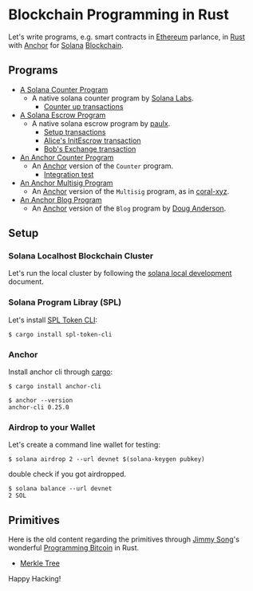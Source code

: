 # Blockchain Programming in Rust

[ethereum]: https://ethereum.org/en/
[rust]: https://www.rust-lang.org/
[anchor]: https://book.anchor-lang.com/
[solana]: https://solana.com/
[blockchain]: https://en.wikipedia.org/wiki/Blockchain

Let's write programs, e.g. smart contracts in [Ethereum] parlance,
in [Rust] with [Anchor] for [Solana] [Blockchain].

## Programs

[solana-program]: https://lib.rs/crates/solana-program
[rust program quickstart guide]: https://docs.solana.com/getstarted/rust
[solana labs]: https://github.com/solana-labs/example-helloworld
[paulx]: https://paulx.dev/blog/2021/01/14/programming-on-solana-an-introduction/
[anchor]: https://anchor-lang.com
[coral-xyz]: https://github.com/coral-xyz/multisig/blob/master/programs/multisig/src/lib.rs
[doug anderson]: https://learn.figment.io/tutorials/build-a-blog-dapp-using-anchor
[svelte]: https://svelte.dev/
[tic-tac-toe project]: https://www.anchor-lang.com/docs/tic-tac-toe

- [A Solana Counter Program](solana-counter/program/src/lib.rs)
  - A native solana counter program by [Solana Labs].
    - [Counter up transactions](solana-counter/scripts/src/main.ts)
- [A Solana Escrow Program](solana-escrow/program/src/processor.rs)
  - A native solana escrow program by [paulx].
    - [Setup transactions](solana-escrow/scripts/src/setup.ts)
    - [Alice's InitEscrow transaction](solana-escrow/scripts/src/alice.ts)
    - [Bob's Exchange transaction](solana-escrow/scripts/src/bob.ts)
- [An Anchor Counter Program](anchor-counter/programs/anchor-counter/src/lib.rs)
  - An [Anchor] version of the `Counter` program.
    - [Integration test](anchor-counter/tests/anchor-counter.ts)
- [An Anchor Multisig Program](anchor-multisig/programs/anchor-multisig/src/lib.rs)
  - An [Anchor] version of the `Multisig` program, as in [coral-xyz].
- [An Anchor Blog Program](anchor-blog/programs/anchor-blog/src/lib.rs)
  - An [Anchor] version of the `Blog` program by [Doug Anderson].

## Setup

### Solana Localhost Blockchain Cluster

[solana local development]: https://docs.solana.com/getstarted/local

Let's run the local cluster by following the [solana local development]
document.

### Solana Program Libray (SPL)

[solana cli]: https://docs.solana.com/cli/install-solana-cli-tools
[spl token cli]: https://lib.rs/crates/spl-token

Let's install [SPL Token CLI]:

```
$ cargo install spl-token-cli
```

### Anchor

[cargo]: https://doc.rust-lang.org/cargo/commands/cargo-install.html

Install anchor cli through [cargo]:

```
$ cargo install anchor-cli
```
```
$ anchor --version
anchor-cli 0.25.0
```

### Airdrop to your Wallet

Let's create a command line wallet for testing:

```
$ solana airdrop 2 --url devnet $(solana-keygen pubkey)
```
double check if you got airdropped.

```
$ solana balance --url devnet
2 SOL
```

## Primitives

[jimmy song]: https://programmingbitcoin.com/
[programming bitcoin]: https://programmingbitcoin.com/programming-bitcoin-book/
[learning merkel tree]: https://github.com/melekes/merkle-tree-rs/
[learning merkel tree 2]: https://dev.to/msedzins/learning-rust-merkel-tree-9p

Here is the old content regarding the primitives through [Jimmy Song]'s
wonderful [Programming Bitcoin] in Rust.

- [Merkle Tree](ch11/merkle/src/lib.rs)

Happy Hacking!
